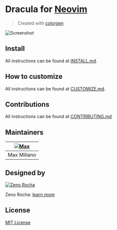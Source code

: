 # Dracula for [Neovim](https://neovim.io)

> Created with [colorgen](https://github.com/ChristianChiarulli/colorgen-nvim)

![Screenshot](https://user-images.githubusercontent.com/50273941/227779719-6e003e4a-f8e8-40bc-8a9f-ebfd7ea13fe6.png)

## Install

All instructions can be found at [INSTALL.md](https://github.com/maxmx03/dracula.nvim/blob/master/INSTALL.md).

## How to customize

All instructions can be found at [CUSTOMIZE.md](https://github.com/maxmx03/dracula.nvim/blob/master/CUSTOMIZE.md).

## Contributions

All instructions can be found at [CONTRIBUTING.md](https://github.com/maxmx03/dracula.nvim/blob/master/CONTRIBUTING.md)

## Maintainers

| [![Max](https://github.com/maxmx03.png?size=100)](https://github.com/maxmx03) |
| ----------------------------------------------------------------------------- |
| Max Miliano                                                                   |

## Designed by

 [![Zeno Rocha](https://github.com/zenorocha.png?size=100)](https://github.com/zenorocha)

Zeno Rocha: [learn more](https://draculatheme.com/about)

## License

[MIT License](./LICENSE)
